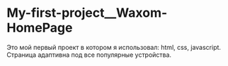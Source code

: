 # My-first-project__Waxom-HomePage

Это мой первый проект в котором я использовал: html, css, javascript.
Страница адаптивна под все популярные устройства.



